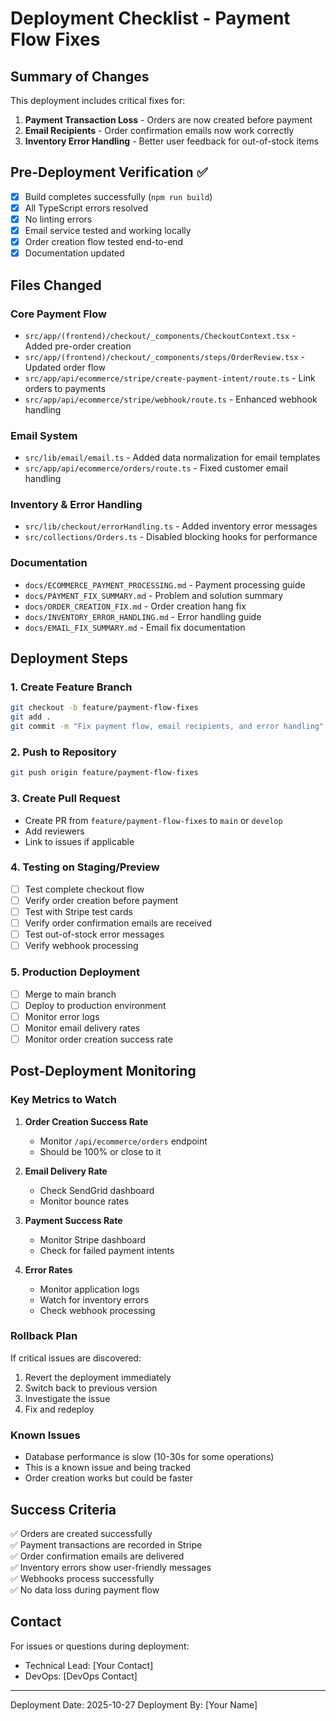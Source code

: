 # Deployment Checklist - Payment Flow Fixes

## Summary of Changes

This deployment includes critical fixes for:
1. **Payment Transaction Loss** - Orders are now created before payment
2. **Email Recipients** - Order confirmation emails now work correctly
3. **Inventory Error Handling** - Better user feedback for out-of-stock items

## Pre-Deployment Verification ✅

- [x] Build completes successfully (`npm run build`)
- [x] All TypeScript errors resolved
- [x] No linting errors
- [x] Email service tested and working locally
- [x] Order creation flow tested end-to-end
- [x] Documentation updated

## Files Changed

### Core Payment Flow
- `src/app/(frontend)/checkout/_components/CheckoutContext.tsx` - Added pre-order creation
- `src/app/(frontend)/checkout/_components/steps/OrderReview.tsx` - Updated order flow
- `src/app/api/ecommerce/stripe/create-payment-intent/route.ts` - Link orders to payments
- `src/app/api/ecommerce/stripe/webhook/route.ts` - Enhanced webhook handling

### Email System
- `src/lib/email/email.ts` - Added data normalization for email templates
- `src/app/api/ecommerce/orders/route.ts` - Fixed customer email handling

### Inventory & Error Handling
- `src/lib/checkout/errorHandling.ts` - Added inventory error messages
- `src/collections/Orders.ts` - Disabled blocking hooks for performance

### Documentation
- `docs/ECOMMERCE_PAYMENT_PROCESSING.md` - Payment processing guide
- `docs/PAYMENT_FIX_SUMMARY.md` - Problem and solution summary
- `docs/ORDER_CREATION_FIX.md` - Order creation hang fix
- `docs/INVENTORY_ERROR_HANDLING.md` - Error handling guide
- `docs/EMAIL_FIX_SUMMARY.md` - Email fix documentation

## Deployment Steps

### 1. Create Feature Branch
```bash
git checkout -b feature/payment-flow-fixes
git add .
git commit -m "Fix payment flow, email recipients, and error handling"
```

### 2. Push to Repository
```bash
git push origin feature/payment-flow-fixes
```

### 3. Create Pull Request
- Create PR from `feature/payment-flow-fixes` to `main` or `develop`
- Add reviewers
- Link to issues if applicable

### 4. Testing on Staging/Preview
- [ ] Test complete checkout flow
- [ ] Verify order creation before payment
- [ ] Test with Stripe test cards
- [ ] Verify order confirmation emails are received
- [ ] Test out-of-stock error messages
- [ ] Verify webhook processing

### 5. Production Deployment
- [ ] Merge to main branch
- [ ] Deploy to production environment
- [ ] Monitor error logs
- [ ] Monitor email delivery rates
- [ ] Monitor order creation success rate

## Post-Deployment Monitoring

### Key Metrics to Watch

1. **Order Creation Success Rate**
   - Monitor `/api/ecommerce/orders` endpoint
   - Should be 100% or close to it

2. **Email Delivery Rate**
   - Check SendGrid dashboard
   - Monitor bounce rates

3. **Payment Success Rate**
   - Monitor Stripe dashboard
   - Check for failed payment intents

4. **Error Rates**
   - Monitor application logs
   - Watch for inventory errors
   - Check webhook processing

### Rollback Plan

If critical issues are discovered:

1. Revert the deployment immediately
2. Switch back to previous version
3. Investigate the issue
4. Fix and redeploy

### Known Issues

- Database performance is slow (10-30s for some operations)
- This is a known issue and being tracked
- Order creation works but could be faster

## Success Criteria

✅ Orders are created successfully  
✅ Payment transactions are recorded in Stripe  
✅ Order confirmation emails are delivered  
✅ Inventory errors show user-friendly messages  
✅ Webhooks process successfully  
✅ No data loss during payment flow  

## Contact

For issues or questions during deployment:
- Technical Lead: [Your Contact]
- DevOps: [DevOps Contact]

---
Deployment Date: 2025-10-27
Deployment By: [Your Name]

